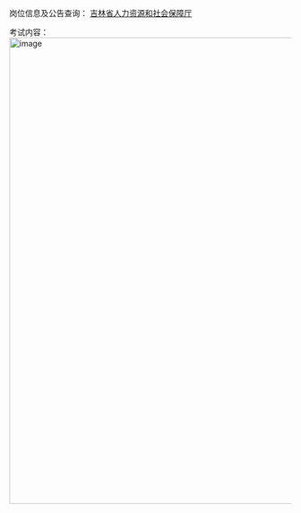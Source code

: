 
岗位信息及公告查询： 
[吉林省人力资源和社会保障厅](http://hrss.jl.gov.cn/)

考试内容： 
<img width="832" alt="image" src="https://github.com/user-attachments/assets/dcc0d228-1c39-4f5d-b574-f795b7ef62be">
